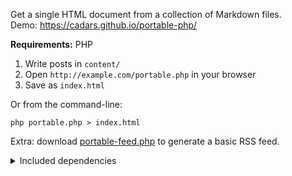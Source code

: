 Get a single HTML document from a collection of Markdown files.\
Demo: https://cadars.github.io/portable-php/

**Requirements:** PHP

1. Write posts in `content/`
2. Open `http://example.com/portable.php` in your browser
3. Save as `index.html`


Or from the command-line:

```
php portable.php > index.html
```


Extra: download [portable-feed.php](https://gist.github.com/cadars/c1c2d4bad67e176ef833511385bc888c) to generate a basic RSS feed.


<details>
<summary>Included dependencies</summary>

<br>

- [Parsedown](https://parsedown.org/) converts Markdown to HTML.
- [ParsedownExtra](https://github.com/erusev/parsedown-extra) adds support for footnotes, abbreviations, definition lists, tables, `class` and `id` attributes, fenced code blocks, and Markdown inside HTML blocks.
- [ParsedownExtraPlugin](https://github.com/taufik-nurrohman/parsedown-extra-plugin) adds `loading="lazy"` to images, figure and figcaption elements, and more. Can be used for [syntax highlighting](https://github.com/taufik-nurrohman/parsedown-extra-plugin#custom-code-block-contents).

</details>
